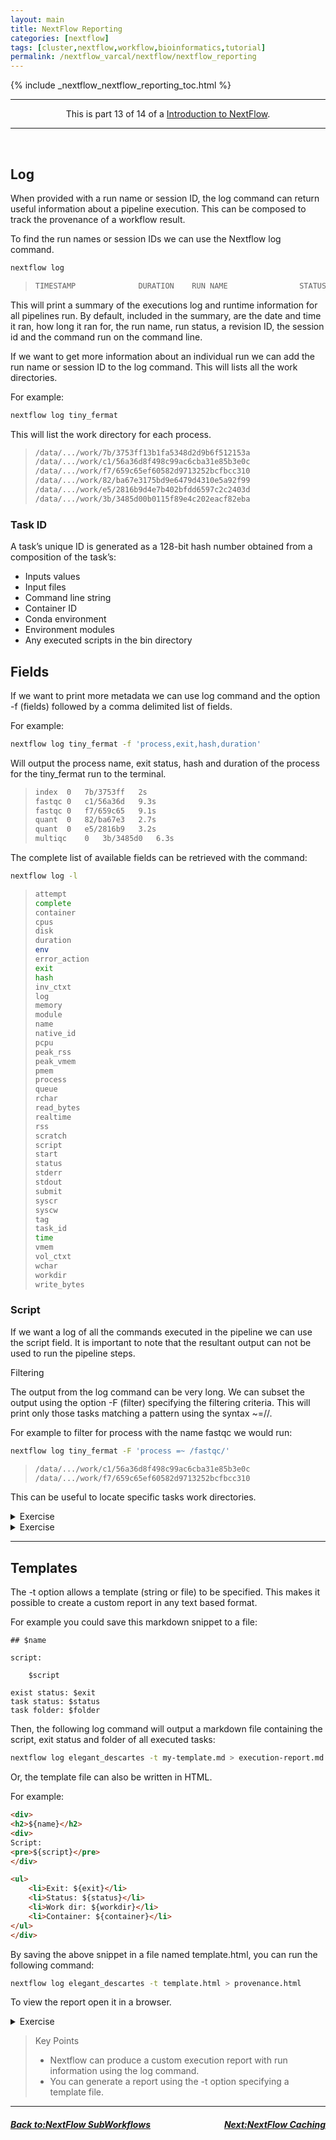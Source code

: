 ```yaml
---
layout: main
title: NextFlow Reporting
categories: [nextflow]
tags: [cluster,nextflow,workflow,bioinformatics,tutorial]
permalink: /nextflow_varcal/nextflow/nextflow_reporting
---
```

{% include _nextflow_nextflow_reporting_toc.html %}


<hr>
<center>This is part 13 of 14 of a <a href="/nextflow_varcal/nextflow/" target="_blank">Introduction to NextFlow</a>.</center>
<hr>

<br>


## Log

When provided with a run name or session ID, the log command can return useful information about a pipeline execution. This can be composed to track the provenance of a workflow result.

To find the run names or session IDs we can use the Nextflow log command.

```bash
nextflow log
```

>```bash
>TIMESTAMP          	DURATION	RUN NAME               	STATUS	REVISION ID	SESSION ID                          	COMMAND
>```

This will print a summary of the executions log and runtime information for all pipelines run. By default, included in the summary, are the date and time it ran, how long it ran for, the run name, run status, a revision ID, the session id and the command run on the command line.

If we want to get more information about an individual run we can add the run name or session ID to the log command. This will lists all the work directories.

For example:

```bash
nextflow log tiny_fermat
```
This will list the work directory for each process.

>```bash
>/data/.../work/7b/3753ff13b1fa5348d2d9b6f512153a
>/data/.../work/c1/56a36d8f498c99ac6cba31e85b3e0c
>/data/.../work/f7/659c65ef60582d9713252bcfbcc310
>/data/.../work/82/ba67e3175bd9e6479d4310e5a92f99
>/data/.../work/e5/2816b9d4e7b402bfdd6597c2c2403d
>/data/.../work/3b/3485d00b0115f89e4c202eacf82eba
>```

### Task ID

A task’s unique ID is generated as a 128-bit hash number obtained from a composition of the task’s:
*   Inputs values
*   Input files
*   Command line string
*   Container ID
*   Conda environment
*   Environment modules
*   Any executed scripts in the bin directory


## Fields

If we want to print more metadata we can use log command and the option -f (fields) followed by a comma delimited list of fields.

For example:


```bash
nextflow log tiny_fermat -f 'process,exit,hash,duration'
```

Will output the process name, exit status, hash and duration of the process for the tiny_fermat run to the terminal.

>```bash
>index	0	7b/3753ff	2s
>fastqc	0	c1/56a36d	9.3s
>fastqc	0	f7/659c65	9.1s
>quant	0	82/ba67e3	2.7s
>quant	0	e5/2816b9	3.2s
>multiqc	0	3b/3485d0	6.3s
>```

The complete list of available fields can be retrieved with the command:

```bash
nextflow log -l
```

>```bash
>attempt
>complete
>container
>cpus
>disk
>duration
>env
>error_action
>exit
>hash
>inv_ctxt
>log
>memory
>module
>name
>native_id
>pcpu
>peak_rss
>peak_vmem
>pmem
>process
>queue
>rchar
>read_bytes
>realtime
>rss
>scratch
>script
>start
>status
>stderr
>stdout
>submit
>syscr
>syscw
>tag
>task_id
>time
>vmem
>vol_ctxt
>wchar
>workdir
>write_bytes
>```

### Script

If we want a log of all the commands executed in the pipeline we can use the script field. It is important to note that the resultant output can not be used to run the pipeline steps.

Filtering

The output from the log command can be very long. We can subset the output using the option -F (filter) specifying the filtering criteria. This will print only those tasks matching a pattern using the syntax ~=/<pattern>/.

For example to filter for process with the name fastqc we would run:


```bash
nextflow log tiny_fermat -F 'process =~ /fastqc/'
```

>```bash
>/data/.../work/c1/56a36d8f498c99ac6cba31e85b3e0c
>/data/.../work/f7/659c65ef60582d9713252bcfbcc310
>```

This can be useful to locate specific tasks work directories.

<details>
  <summary>Exercise</summary>
View run log

Use the Nextflow log command specifying a run name and the fields. name, hash, process and status

```groovy

```  
<details>
  <summary>Solution</summary>
  
```bash
nextflow log elegant_descartes -f name,hash,process,status
```
</details>
</details>

<details>
  <summary>Exercise</summary>
Filter pipeline run log

Use the -F option and a regular expression to filter the for a specific process.

```groovy

```  
<details>
  <summary>Solution</summary>
  
```bash
nextflow log elegant_descartes -f name,hash,process,status -F 'process =~ /multiqc/'
```
</details>
</details>

---

## Templates

The -t option allows a template (string or file) to be specified. This makes it possible to create a custom report in any text based format.

For example you could save this markdown snippet to a file:

```
## $name

script:

    $script

exist status: $exit
task status: $status
task folder: $folder
```

Then, the following log command will output a markdown file containing the script, exit status and folder of all executed tasks:

```bash
nextflow log elegant_descartes -t my-template.md > execution-report.md
```

Or, the template file can also be written in HTML.

For example:

```html
<div>
<h2>${name}</h2>
<div>
Script:
<pre>${script}</pre>
</div>

<ul>
    <li>Exit: ${exit}</li>
    <li>Status: ${status}</li>
    <li>Work dir: ${workdir}</li>
    <li>Container: ${container}</li>
</ul>
</div>
```

By saving the above snippet in a file named template.html, you can run the following command:

```bash
nextflow log elegant_descartes -t template.html > provenance.html
```
To view the report open it in a browser.

<details>
  <summary>Exercise</summary>
Generate an HTML run report

Generate an HTML report for a run using the -t option and the template.html file.

```groovy

```  
<details>
  <summary>Solution</summary>
  
```bash
nextflow log elegant_descartes -t template.html > provenance.html
```
</details>
</details>

> Key Points
>*  Nextflow can produce a custom execution report with run information using the log command.
>*  You can generate a report using the -t option specifying a template file.

---

<h5><a href="/nextflow_varcal/nextflow/nextflow_sub_workflows" style="float: left"><b>Back to:</b>NextFlow SubWorkflows</a>

<a href="/nextflow_varcal/nextflow/nextflow_caching" style="float: right"><b>Next:</b>NextFlow Caching</a></h5>
